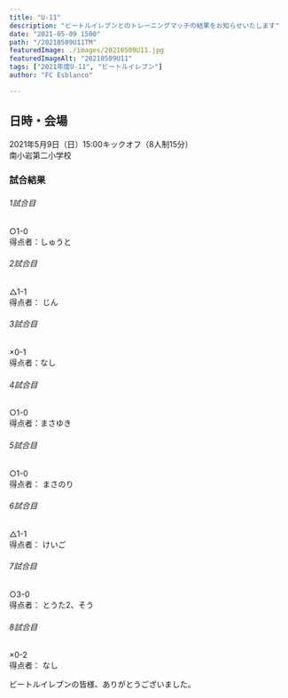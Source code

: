 ```yaml
---
title: "U-11"
description: "ビートルイレブンとのトレーニングマッチの結果をお知らせいたします"
date: "2021-05-09 1500"
path: "/20210509U11TM"
featuredImage: ./images/20210509U11.jpg
featuredImageAlt: "20210509U11"
tags: ["2021年度U-11", "ビートルイレブン"]
author: "FC Esblanco"

---
```


## 日時・会場

2021年5月9日（日）15:00キックオフ（8人制15分）  
南小岩第二小学校  

### 試合結果

######  1試合目  
○1-0  
得点者：しゅうと

###### 2試合目  
△1-1  
得点者： じん

######  3試合目  
×0-1  
得点者：なし

######  4試合目  
○1-0    
得点者：まさゆき

###### 5試合目  
○1-0    
得点者： まさのり

###### 6試合目  
△1-1    
得点者： けいご

###### 7試合目  
○3-0   
得点者： とうた2、そう

###### 8試合目  
×0-2    
得点者： なし


ビートルイレブンの皆様、ありがとうございました。
